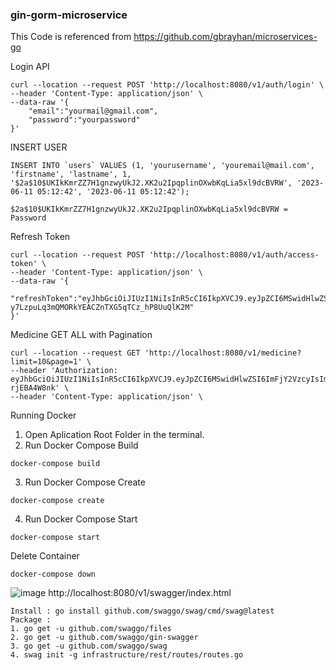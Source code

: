 ﻿### gin-gorm-microservice

This Code is referenced from https://github.com/gbrayhan/microservices-go

Login API
```
curl --location --request POST 'http://localhost:8080/v1/auth/login' \
--header 'Content-Type: application/json' \
--data-raw '{
    "email":"yourmail@gmail.com",
    "password":"yourpassword"
}'
```

INSERT USER
```
INSERT INTO `users` VALUES (1, 'yourusername', 'youremail@mail.com', 'firstname', 'lastname', 1, '$2a$10$UKIkKmrZZ7H1gnzwyUkJ2.XK2u2IpqplinOXwbKqLia5xl9dcBVRW', '2023-06-11 05:12:42', '2023-06-11 05:12:42');
```
```
$2a$10$UKIkKmrZZ7H1gnzwyUkJ2.XK2u2IpqplinOXwbKqLia5xl9dcBVRW = Password
```

Refresh Token
```
curl --location --request POST 'http://localhost:8080/v1/auth/access-token' \
--header 'Content-Type: application/json' \
--data-raw '{
    "refreshToken":"eyJhbGciOiJIUzI1NiIsInR5cCI6IkpXVCJ9.eyJpZCI6MSwidHlwZSI6ImFjY2VzcyIsImV4cCI6MTY4ODgzMDYzM30.UL-y7LzpuLq3mQMORkYEACZnTXG5qTCz_hP8UuQlK2M"
}'
````

Medicine 
GET ALL with Pagination 
```
curl --location --request GET 'http://localhost:8080/v1/medicine?limit=10&page=1' \
--header 'Authorization: eyJhbGciOiJIUzI1NiIsInR5cCI6IkpXVCJ9.eyJpZCI6MSwidHlwZSI6ImFjY2VzcyIsImV4cCI6MTY4ODg1ODU3N30.j_YDKmaQGxBae1OilFSyr65MlFfgP3Zq-rjEBA4W8nk' \
--header 'Content-Type: application/json' \
```

Running Docker
1. Open Aplication Root Folder in the terminal.
2. Run Docker Compose Build
```
docker-compose build
```
3. Run Docker Compose Create
```
docker-compose create
```
4. Run Docker Compose Start
```
docker-compose start
```

Delete Container
```
docker-compose down
```

![image](https://github.com/ferripradana/gin-gorm-microservice/assets/13129987/87be18ec-6cad-45f0-906f-54ba5bfaba4d)
http://localhost:8080/v1/swagger/index.html

```
Install : go install github.com/swaggo/swag/cmd/swag@latest
Package :
1. go get -u github.com/swaggo/files
2. go get -u github.com/swaggo/gin-swagger
3. go get -u github.com/swaggo/swag
4. swag init -g infrastructure/rest/routes/routes.go
```

